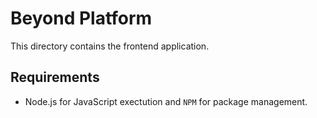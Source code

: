 # Beyond Platform

This directory contains the frontend application.

## Requirements

- Node.js for JavaScript exectution and ```NPM``` for package management.




